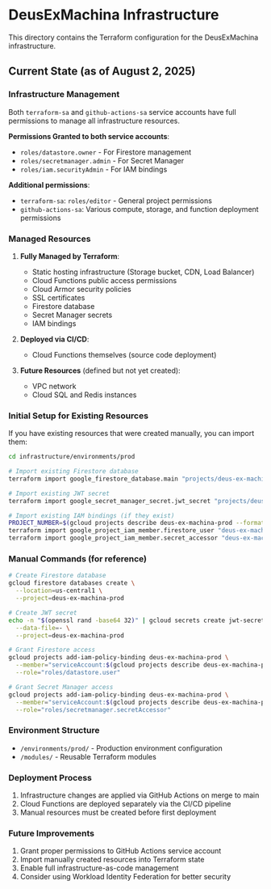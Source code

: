 # DeusExMachina Infrastructure

This directory contains the Terraform configuration for the DeusExMachina infrastructure.

## Current State (as of August 2, 2025)

### Infrastructure Management

Both `terraform-sa` and `github-actions-sa` service accounts have full permissions to manage all infrastructure resources.

**Permissions Granted to both service accounts**:
- `roles/datastore.owner` - For Firestore management
- `roles/secretmanager.admin` - For Secret Manager
- `roles/iam.securityAdmin` - For IAM bindings

**Additional permissions**:
- `terraform-sa`: `roles/editor` - General project permissions
- `github-actions-sa`: Various compute, storage, and function deployment permissions

### Managed Resources

1. **Fully Managed by Terraform**:
   - Static hosting infrastructure (Storage bucket, CDN, Load Balancer)
   - Cloud Functions public access permissions
   - Cloud Armor security policies
   - SSL certificates
   - Firestore database
   - Secret Manager secrets
   - IAM bindings

2. **Deployed via CI/CD**:
   - Cloud Functions themselves (source code deployment)

3. **Future Resources** (defined but not yet created):
   - VPC network
   - Cloud SQL and Redis instances

### Initial Setup for Existing Resources

If you have existing resources that were created manually, you can import them:

```bash
cd infrastructure/environments/prod

# Import existing Firestore database
terraform import google_firestore_database.main "projects/deus-ex-machina-prod/databases/(default)"

# Import existing JWT secret
terraform import google_secret_manager_secret.jwt_secret "projects/deus-ex-machina-prod/secrets/jwt-secret"

# Import existing IAM bindings (if they exist)
PROJECT_NUMBER=$(gcloud projects describe deus-ex-machina-prod --format='value(projectNumber)')
terraform import google_project_iam_member.firestore_user "deus-ex-machina-prod roles/datastore.user serviceAccount:${PROJECT_NUMBER}-compute@developer.gserviceaccount.com"
terraform import google_project_iam_member.secret_accessor "deus-ex-machina-prod roles/secretmanager.secretAccessor serviceAccount:${PROJECT_NUMBER}-compute@developer.gserviceaccount.com"
```

### Manual Commands (for reference)

```bash
# Create Firestore database
gcloud firestore databases create \
  --location=us-central1 \
  --project=deus-ex-machina-prod

# Create JWT secret
echo -n "$(openssl rand -base64 32)" | gcloud secrets create jwt-secret \
  --data-file=- \
  --project=deus-ex-machina-prod

# Grant Firestore access
gcloud projects add-iam-policy-binding deus-ex-machina-prod \
  --member="serviceAccount:$(gcloud projects describe deus-ex-machina-prod --format='value(projectNumber)')-compute@developer.gserviceaccount.com" \
  --role="roles/datastore.user"

# Grant Secret Manager access
gcloud projects add-iam-policy-binding deus-ex-machina-prod \
  --member="serviceAccount:$(gcloud projects describe deus-ex-machina-prod --format='value(projectNumber)')-compute@developer.gserviceaccount.com" \
  --role="roles/secretmanager.secretAccessor"
```

### Environment Structure

- `/environments/prod/` - Production environment configuration
- `/modules/` - Reusable Terraform modules

### Deployment Process

1. Infrastructure changes are applied via GitHub Actions on merge to main
2. Cloud Functions are deployed separately via the CI/CD pipeline
3. Manual resources must be created before first deployment

### Future Improvements

1. Grant proper permissions to GitHub Actions service account
2. Import manually created resources into Terraform state
3. Enable full infrastructure-as-code management
4. Consider using Workload Identity Federation for better security
